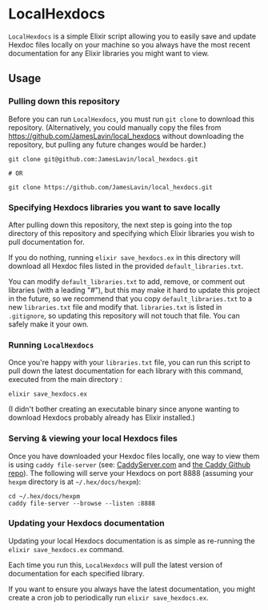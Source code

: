 # LocalHexdocs

`LocalHexdocs` is a simple Elixir script allowing you to easily save and update Hexdoc files locally on your machine so you always have the most recent documentation for any Elixir libraries you might want to view.

## Usage

### Pulling down this repository

Before you can run `LocalHexdocs`, you must run `git clone` to download this repository. (Alternatively, you could manually copy the files from https://github.com/JamesLavin/local_hexdocs without downloading the repository, but pulling any future changes would be harder.)

```
git clone git@github.com:JamesLavin/local_hexdocs.git

# OR

git clone https://github.com/JamesLavin/local_hexdocs.git
```

### Specifying Hexdocs libraries you want to save locally

After pulling down this repository, the next step is going into the top directory of this repository and specifying which Elixir libraries you wish to pull documentation for.

If you do nothing, running `elixir save_hexdocs.ex` in this directory will download all Hexdoc files listed in the provided `default_libraries.txt`.

You can modify `default_libraries.txt` to add, remove, or comment out libraries (with a leading "#"), but this may make it hard to update this project in the future, so we recommend that you copy `default_libraries.txt` to a new `libraries.txt` file and modify that. `libraries.txt` is listed in `.gitignore`, so updating this repository will not touch that file. You can safely make it your own.

### Running `LocalHexdocs`

Once you're happy with your `libraries.txt` file, you can run this script to pull down the latest documentation for each library with this command, executed from the main directory :

```
elixir save_hexdocs.ex
```

(I didn't bother creating an executable binary since anyone wanting to download Hexdocs probably already has Elixir installed.)

### Serving & viewing your local Hexdocs files

Once you have downloaded your Hexdoc files locally, one way to view them is using `caddy file-server` (see: [CaddyServer.com](https://caddyserver.com/) and [the Caddy Github repo](https://github.com/caddyserver/caddy)). The following will serve your Hexdocs on port 8888 (assuming your `hexpm` directory is at `~/.hex/docs/hexpm`):

```
cd ~/.hex/docs/hexpm
caddy file-server --browse --listen :8888
```

### Updating your Hexdocs documentation

Updating your local Hexdocs documentation is as simple as re-running the `elixir save_hexdocs.ex` command.

Each time you run this, `LocalHexdocs` will pull the latest version of documentation for each specified library.

If you want to ensure you always have the latest documentation, you might create a cron job to periodically run `elixir save_hexdocs.ex`.
